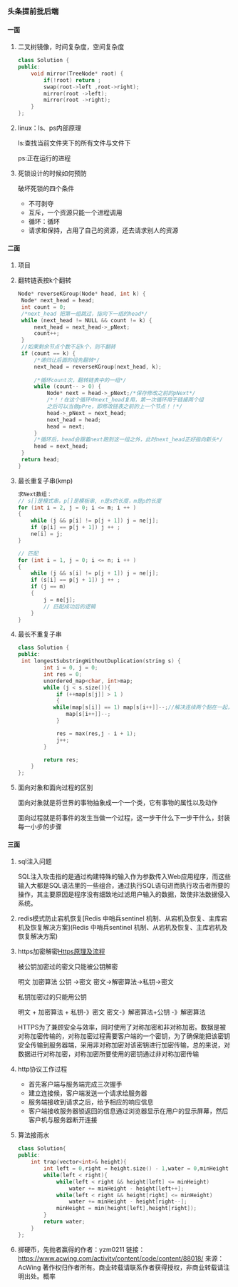### 头条提前批后端

#### 一面

1. 二叉树镜像，时间复杂度，空间复杂度

   ~~~cpp
   class Solution {
   public:
       void mirror(TreeNode* root) {
           if(!root) return ;
           swap(root->left ,root->right);
           mirror(root ->left);
           mirror(root ->right);
       }
   };
   ~~~

2. linux：ls、ps内部原理

   ls:查找当前文件夹下的所有文件与文件下

   ps:正在运行的进程

3. 死锁设计的时候如何预防

   破坏死锁的四个条件

   - 不可剥夺
   - 互斥，一个资源只能一个进程调用
   - 循环：循环
   - 请求和保持，占用了自己的资源，还去请求别人的资源

#### 二面

1. 项目

2. 翻转链表按k个翻转

   ~~~cpp
   Node* reverseKGroup(Node* head, int k) {
   	Node* next_head = head;
   	int count = 0;
   	/*next_head 把第一组跳过，指向下一组的head*/
   	while (next_head != NULL && count != k) {
   		next_head = next_head->_pNext;
   		count++;
   	}
   	//如果剩余节点个数不足k个，则不翻转
   	if (count == k) {
   		/*递归让后面的组先翻转*/
   		next_head = reverseKGroup(next_head, k);
    
   		/*循环count次，翻转链表中的一组*/
   		while (count-- > 0) { 
   			Node* next = head->_pNext;/*保存修改之前的pNext*/
   			/*！！在这个循环中next_head复用，第一次循环用于链接两个组
   			之后可以当做pPre，即修改链表之前的上一个节点！！*/
   			head->_pNext = next_head;
   			next_head = head;
   			head = next;
   		}
   		/*循环后，head会跟着next跑到这一组之外，此时next_head正好指向新头*/
   		head = next_head;
   	}
   	return head;
   }
   
   ~~~

3. 最长重复子串(kmp)

   ~~~cpp
   求Next数组：
   // s[]是模式串，p[]是模板串, n是s的长度，m是p的长度
   for (int i = 2, j = 0; i <= m; i ++ )
   {
       while (j && p[i] != p[j + 1]) j = ne[j];
       if (p[i] == p[j + 1]) j ++ ;
       ne[i] = j;
   }
   
   // 匹配
   for (int i = 1, j = 0; i <= n; i ++ )
   {
       while (j && s[i] != p[j + 1]) j = ne[j];
       if (s[i] == p[j + 1]) j ++ ;
       if (j == m)
       {
           j = ne[j];
           // 匹配成功后的逻辑
       }
   }
   ~~~

4. 最长不重复子串

   ~~~cpp
   class Solution {
   public:
    int longestSubstringWithoutDuplication(string s) {
           int i = 0, j = 0;
           int res = 0;
           unordered_map<char, int>map;
           while (j < s.size()){           
               if (++map[s[j]] > 1 )
               {
              while(map[s[i]] == 1) map[s[i++]]--;//解决连续两个黏在一起，则需要重新开始
                  map[s[i++]]--;
               }
   
               res = max(res,j - i + 1);
               j++;
           }
   
           return res;
       }
   };
   ~~~

   

5. 面向对象和面向过程的区别

   面向对象就是将世界的事物抽象成一个一个类，它有事物的属性以及动作

   面向过程就是将事件的发生当做一个过程，这一步干什么下一步干什么，封装每一小步的步骤

#### 三面

1. sql注入问题

   SQL注入攻击指的是通过构建特殊的输入作为参数传入Web应用程序，而这些输入大都是SQL语法里的一些组合，通过执行SQL语句进而执行攻击者所要的操作，其主要原因是程序没有细致地过滤用户输入的数据，致使非法数据侵入系统。

2. redis模式防止宕机恢复[Redis 中哨兵sentinel 机制、从宕机及恢复、主库宕机及恢复解决方案](Redis 中哨兵sentinel 机制、从宕机及恢复、主库宕机及恢复解决方案)

3. https加密解密[Https原理及流程](https://www.jianshu.com/p/14cd2c9d2cd2)

   被公钥加密过的密文只能被公钥解密

   明文 加密算法 公钥   ->密文		密文->解密算法->私钥->密文

   私钥加密过的只能用公钥

   明文 + 加密算法 + 私钥-》密文    密文-》解密算法+公钥 -》解密算法

   HTTPS为了兼顾安全与效率，同时使用了对称加密和非对称加密。数据是被对称加密传输的，对称加密过程需要客户端的一个密钥，为了确保能把该密钥安全传输到服务器端，采用非对称加密对该密钥进行加密传输，总的来说，对数据进行对称加密，对称加密所要使用的密钥通过非对称加密传输

4. http协议工作过程

   - 首先客户端与服务端完成三次握手
   - 建立连接候，客户端发送一个请求给服务器
   - 服务端接收到请求之后，给予相应的响应信息
   - 客户端接收服务器锁返回的信息通过浏览器显示在用户的显示屏幕，然后客户机与服务器断开连接

   

5. 算法接雨水

   ~~~cpp
   class Solution{
   public:
       int trap(vector<int>& height){
           int left = 0,right = height.size() - 1,water = 0,minHeight = 0;
           while(left < right){
               while(left < right && height[left] <= minHeight)
                   water += minHeight - height[left++];
               while(left < right && height[right] <= minHeight)
                   water += minHeight - height[right--];
               minHeight = min(height[left],height[right]);
           }
           return water;
       }
   };
   ~~~

   

6. 掷硬币，先抛者赢得的作者：yzm0211
   链接：https://www.acwing.com/activity/content/code/content/88018/
   来源：AcWing
   著作权归作者所有。商业转载请联系作者获得授权，非商业转载请注明出处。概率

   
